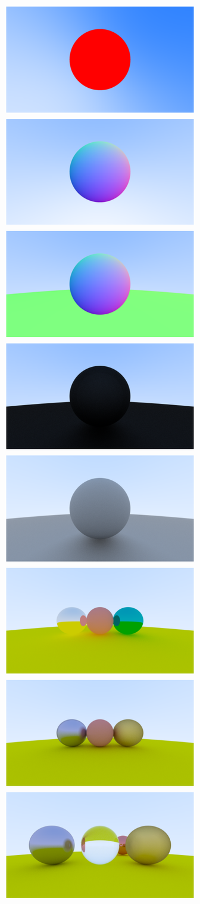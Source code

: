<p align="center">
    <img src="https://github.com/al-tameemi/rust_tracer/blob/main/images/1-Hit_Detection.png?raw=true" alt="A render of a sphere using hit detection to mark the space with the sphere as red."/>
</p>
<p align="center">
    <img src="https://github.com/al-tameemi/rust_tracer/blob/main/images/2-Surface_Shading.png?raw=true" alt="A render of a sphere using hit detection with the sphere being shaded based on orientation (top side is green, bottom left is blue, and bottom right is red, with the space in between blended)."/>
</p>
<p align="center">
    <img src="https://github.com/al-tameemi/rust_tracer/blob/main/images/3-AA_and_More_Spheres.png?raw=true" alt="A render of a sphere using hit detection with the sphere being shaded based on orientation along side a second, large and green, sphere below it. This image is the first to use Anti-Aliasing."/>
</p>
<p align="center">
    <img src="https://github.com/al-tameemi/rust_tracer/blob/main/images/4-Diffuse_Material.png?raw=true" alt="Dark render of all spheres being of mat material."/>
</p>
<p align="center">
    <img src="https://github.com/al-tameemi/rust_tracer/blob/main/images/5-Diffuse_With_Lambertian_Reflection_Gamma_Correction_and_Acne_Shadow_Fix.png.png?raw=true" alt="Render with mat material but with the gamma corrected and shadow acne mostly removed."/>
</p>
<p align="center">
    <img src="https://github.com/al-tameemi/rust_tracer/blob/main/images/6-Metalic_Material.png?raw=true" alt="A render of three spheres, one mat, two metallic, reflecting light on each other."/>
</p>
<p align="center">
    <img src="https://github.com/al-tameemi/rust_tracer/blob/main/images/7-Metalic_Material_with_Fuzz.png?raw=true" alt="A render of three spheres, one mat, two metallic, reflecting light on each other with some fuzz (light has random dispersion)."/>
</p>
<p align="center">
    <img src="https://github.com/al-tameemi/rust_tracer/blob/main/images/8-Dielectric_sphere.png?raw=true" alt="A render of four spheres, one mat, two metallic, and one glass, reflecting and refracting light on with some fuzz."/>
</p>
